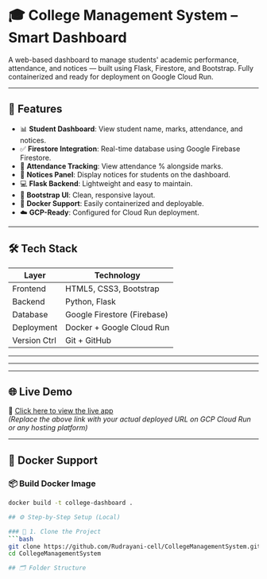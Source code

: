# 🎓 College Management System – Smart Dashboard

A web-based dashboard to manage students' academic performance, attendance, and notices — built using Flask, Firestore, and Bootstrap. Fully containerized and ready for deployment on Google Cloud Run.

---

## 🚀 Features

- 📊 **Student Dashboard**: View student name, marks, attendance, and notices.
- ✅ **Firestore Integration**: Real-time database using Google Firebase Firestore.
- 🧾 **Attendance Tracking**: View attendance % alongside marks.
- 📢 **Notices Panel**: Display notices for students on the dashboard.
- 💻 **Flask Backend**: Lightweight and easy to maintain.
- 🎨 **Bootstrap UI**: Clean, responsive layout.
- 🐳 **Docker Support**: Easily containerized and deployable.
- ☁️ **GCP-Ready**: Configured for Cloud Run deployment.

---

## 🛠️ Tech Stack

| Layer        | Technology           |
|--------------|----------------------|
| Frontend     | HTML5, CSS3, Bootstrap |
| Backend      | Python, Flask         |
| Database     | Google Firestore (Firebase) |
| Deployment   | Docker + Google Cloud Run |
| Version Ctrl | Git + GitHub          |

---

---
---

## 🌐 Live Demo

🚀 [Click here to view the live app](https://college-dashboard-xxxxx.a.run.app)  
_(Replace the above link with your actual deployed URL on GCP Cloud Run or any hosting platform)_

---

## 🐳 Docker Support

### 📦 Build Docker Image

```bash
docker build -t college-dashboard .

## ⚙️ Step-by-Step Setup (Local)

### 🔄 1. Clone the Project
```bash
git clone https://github.com/Rudrayani-cell/CollegeManagementSystem.git
cd CollegeManagementSystem

## 🗂️ Folder Structure

